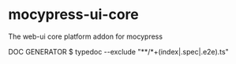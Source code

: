 # mocypress-ui-core
The web-ui core platform addon for mocypress


DOC GENERATOR
$ typedoc --exclude "**/*+(index|.spec|.e2e).ts"
